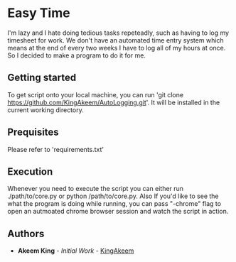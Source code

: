 # Easy Time
I'm lazy and I hate doing tedious tasks repeteadly, such as having to log my timesheet for work. We don't have an automated time entry system which means at the end of every two weeks I have to log all of my hours at once. So I decided to make  a program to do it for me. 

## Getting started
To get script onto your local machine, you can run 'git clone https://github.com/KingAkeem/AutoLogging.git'. It will be installed in the current working directory. 

## Prequisites
Please refer to 'requirements.txt'

## Execution
Whenever you need to execute the script you can either run ./path/to/core.py or python /path/to/core.py. Also If you'd like to see the what the program is doing while running, you can pass "-chrome" flag to open an autmoated chrome browser session and watch the script in action. 


## Authors
* **Akeem King** - *Initial Work* - [KingAkeem](https://github.com/KingAkeem)

